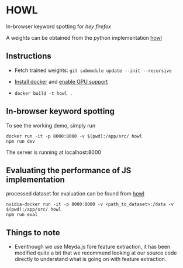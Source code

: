 # HOWL

In-browser keyword spotting for *hey firefox*

A weights can be obtained from the python implementation [howl](https://github.com/castorini/howl)

## Instructions
* Fetch trained weights: `git submodule update --init --recursive`

* [Install docker](https://docs.docker.com/engine/install/) and [enable GPU support](https://cnvrg.io/how-to-setup-docker-and-nvidia-docker-2-0-on-ubuntu-18-04/)

* `docker build -t howl .`

## In-browser keyword spotting

To see the working demo, simply run

```
docker run -it -p 8000:8000 -v $(pwd):/app/src/ howl
npm run dev
```

The server is running at localhost:8000

## Evaluating the performance of JS implementation

processed dataset for evaluation can be found from [howl](https://github.com/castorini/howl)

```
nvidia-docker run -it -p 8000:8000 -v <path_to_dataset>:/data -v $(pwd):/app/src/ howl
npm run eval
```

## Things to note
* Eventhough we use Meyda.js fore feature extraction, it has been modified quite a bit that we recommend looking at our source code directly to understand what is going on with feature extraction.
